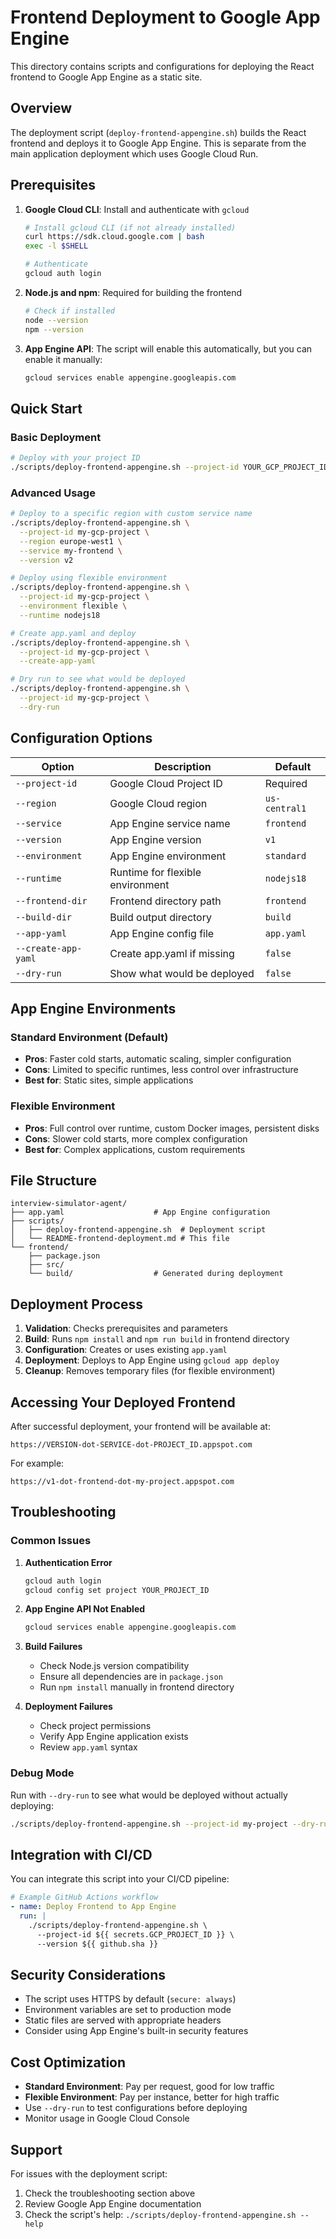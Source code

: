 # Frontend Deployment to Google App Engine

This directory contains scripts and configurations for deploying the React frontend to Google App Engine as a static site.

## Overview

The deployment script (`deploy-frontend-appengine.sh`) builds the React frontend and deploys it to Google App Engine. This is separate from the main application deployment which uses Google Cloud Run.

## Prerequisites

1. **Google Cloud CLI**: Install and authenticate with `gcloud`
   ```bash
   # Install gcloud CLI (if not already installed)
   curl https://sdk.cloud.google.com | bash
   exec -l $SHELL
   
   # Authenticate
   gcloud auth login
   ```

2. **Node.js and npm**: Required for building the frontend
   ```bash
   # Check if installed
   node --version
   npm --version
   ```

3. **App Engine API**: The script will enable this automatically, but you can enable it manually:
   ```bash
   gcloud services enable appengine.googleapis.com
   ```

## Quick Start

### Basic Deployment

```bash
# Deploy with your project ID
./scripts/deploy-frontend-appengine.sh --project-id YOUR_GCP_PROJECT_ID
```

### Advanced Usage

```bash
# Deploy to a specific region with custom service name
./scripts/deploy-frontend-appengine.sh \
  --project-id my-gcp-project \
  --region europe-west1 \
  --service my-frontend \
  --version v2

# Deploy using flexible environment
./scripts/deploy-frontend-appengine.sh \
  --project-id my-gcp-project \
  --environment flexible \
  --runtime nodejs18

# Create app.yaml and deploy
./scripts/deploy-frontend-appengine.sh \
  --project-id my-gcp-project \
  --create-app-yaml

# Dry run to see what would be deployed
./scripts/deploy-frontend-appengine.sh \
  --project-id my-gcp-project \
  --dry-run
```

## Configuration Options

| Option | Description | Default |
|--------|-------------|---------|
| `--project-id` | Google Cloud Project ID | Required |
| `--region` | Google Cloud region | `us-central1` |
| `--service` | App Engine service name | `frontend` |
| `--version` | App Engine version | `v1` |
| `--environment` | App Engine environment | `standard` |
| `--runtime` | Runtime for flexible environment | `nodejs18` |
| `--frontend-dir` | Frontend directory path | `frontend` |
| `--build-dir` | Build output directory | `build` |
| `--app-yaml` | App Engine config file | `app.yaml` |
| `--create-app-yaml` | Create app.yaml if missing | `false` |
| `--dry-run` | Show what would be deployed | `false` |

## App Engine Environments

### Standard Environment (Default)
- **Pros**: Faster cold starts, automatic scaling, simpler configuration
- **Cons**: Limited to specific runtimes, less control over infrastructure
- **Best for**: Static sites, simple applications

### Flexible Environment
- **Pros**: Full control over runtime, custom Docker images, persistent disks
- **Cons**: Slower cold starts, more complex configuration
- **Best for**: Complex applications, custom requirements

## File Structure

```
interview-simulator-agent/
├── app.yaml                    # App Engine configuration
├── scripts/
│   ├── deploy-frontend-appengine.sh  # Deployment script
│   └── README-frontend-deployment.md # This file
└── frontend/
    ├── package.json
    ├── src/
    └── build/                  # Generated during deployment
```

## Deployment Process

1. **Validation**: Checks prerequisites and parameters
2. **Build**: Runs `npm install` and `npm run build` in frontend directory
3. **Configuration**: Creates or uses existing `app.yaml`
4. **Deployment**: Deploys to App Engine using `gcloud app deploy`
5. **Cleanup**: Removes temporary files (for flexible environment)

## Accessing Your Deployed Frontend

After successful deployment, your frontend will be available at:
```
https://VERSION-dot-SERVICE-dot-PROJECT_ID.appspot.com
```

For example:
```
https://v1-dot-frontend-dot-my-project.appspot.com
```

## Troubleshooting

### Common Issues

1. **Authentication Error**
   ```bash
   gcloud auth login
   gcloud config set project YOUR_PROJECT_ID
   ```

2. **App Engine API Not Enabled**
   ```bash
   gcloud services enable appengine.googleapis.com
   ```

3. **Build Failures**
   - Check Node.js version compatibility
   - Ensure all dependencies are in `package.json`
   - Run `npm install` manually in frontend directory

4. **Deployment Failures**
   - Check project permissions
   - Verify App Engine application exists
   - Review `app.yaml` syntax

### Debug Mode

Run with `--dry-run` to see what would be deployed without actually deploying:

```bash
./scripts/deploy-frontend-appengine.sh --project-id my-project --dry-run
```

## Integration with CI/CD

You can integrate this script into your CI/CD pipeline:

```yaml
# Example GitHub Actions workflow
- name: Deploy Frontend to App Engine
  run: |
    ./scripts/deploy-frontend-appengine.sh \
      --project-id ${{ secrets.GCP_PROJECT_ID }} \
      --version ${{ github.sha }}
```

## Security Considerations

- The script uses HTTPS by default (`secure: always`)
- Environment variables are set to production mode
- Static files are served with appropriate headers
- Consider using App Engine's built-in security features

## Cost Optimization

- **Standard Environment**: Pay per request, good for low traffic
- **Flexible Environment**: Pay per instance, better for high traffic
- Use `--dry-run` to test configurations before deploying
- Monitor usage in Google Cloud Console

## Support

For issues with the deployment script:
1. Check the troubleshooting section above
2. Review Google App Engine documentation
3. Check the script's help: `./scripts/deploy-frontend-appengine.sh --help`
